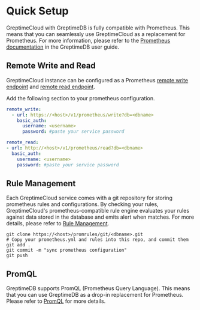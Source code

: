 # Quick Setup

GreptimeCloud with GreptimeDB is fully compatible with Prometheus.
This means that you can seamlessly use GreptimeCloud as a replacement for Prometheus.
For more information, please refer to the [Prometheus documentation](https://docs.greptime.com/user-guide/prometheus) in the GreptimeDB user guide.

## Remote Write and Read

GreptimeCloud instance can be configured as a Prometheus [remote write
endpoint](https://prometheus.io/docs/prometheus/latest/configuration/configuration/#remote_write) and [remote read endpoint](https://prometheus.io/docs/prometheus/latest/configuration/configuration/#remote_read).

Add the following section to your prometheus configuration.

```yaml
remote_write:
  - url: https://<host>/v1/prometheus/write?db=<dbname>
    basic_auth:
      username: <username>
      password: #paste your service password

remote_read:
- url: http://<host>/v1/prometheus/read?db=<dbname>
  basic_auth:
    username: <username>
    password: #paste your service password
```

## Rule Management

Each GreptimeCloud service comes with a git repository for storing prometheus
rules and configurations. By checking your rules, GreptimeCloud's
prometheus-compatible rule engine evaluates your rules against data stored in
the database and emits alert when matches. For more details, please refer to [Rule Management](https://docs.greptime.com/greptimecloud/integrations/prometheus/rule-management).

```shell
git clone https://<host>/promrules/git/<dbname>.git
# Copy your prometheus.yml and rules into this repo, and commit them
git add .
git commit -m "sync prometheus configuration"
git push
```

## PromQL

GreptimeDB supports PromQL (Prometheus Query Language). This means that you can use GreptimeDB as a drop-in replacement for Prometheus. Please refer to [PromQL](https://docs.greptime.com/user-guide/prometheus#prometheus-query-language) for more details.
